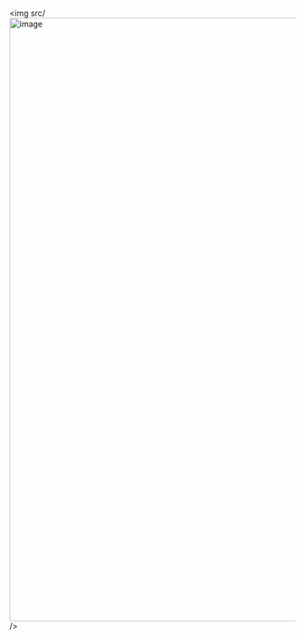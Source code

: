 <img src/<img width="1062" alt="image" src="https://github.com/user-attachments/assets/ca97d344-3834-4875-bb4c-c994ae08cdc6">/>
